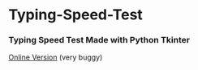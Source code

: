 # Typing-Speed-Test

### Typing Speed Test Made with Python Tkinter

[Online Version](https://replit.com/@IrtizaBabar/Typing-Speed-Test) (very buggy)
